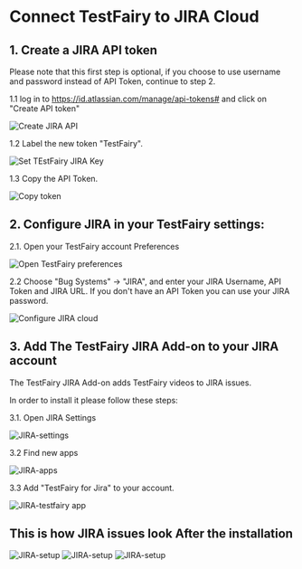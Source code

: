 # Connect TestFairy to JIRA Cloud

## 1. Create a JIRA API token
Please note that this first step is optional, if you choose to use username and password instead of API Token, continue to step 2.

1.1 log in to https://id.atlassian.com/manage/api-tokens# and click on "Create API token"

![Create JIRA API](/img/bug-tracking/jira-create-api.png)

1.2 Label the new token "TestFairy".

![Set TEstFairy JIRA Key](/img/bug-tracking/jira-label.png)

1.3 Copy the API Token.

![Copy token](/img/bug-tracking/jira-token.png)

## 2. Configure JIRA in your TestFairy settings: 

2.1. Open your TestFairy account Preferences 

![Open TestFairy preferences](/img/bug-tracking/jira-cloud-1.png)

2.2 Choose "Bug Systems" -> "JIRA", and enter your JIRA Username, API Token and JIRA URL. 
If you don't have an API Token you can use your JIRA password.

![Configure JIRA cloud](/img/bug-tracking/jira-cloud-2.png)

## 3. Add The TestFairy JIRA Add-on to your JIRA account

The TestFairy JIRA Add-on adds TestFairy videos to JIRA issues.

In order to install it please follow these steps:

3.1. Open JIRA Settings

![JIRA-settings](/img/bug-tracking/jira-settings.png)

3.2 Find new apps

![JIRA-apps](/img/bug-tracking/jira-find-apps.png)

3.3 Add "TestFairy for Jira" to your account.

![JIRA-testfairy app](/img/bug-tracking/jira-discover.png)


## This is how JIRA issues look After the installation

![JIRA-setup](/img/bug-tracking/hira6a.png)
![JIRA-setup](/img/bug-tracking/jira5b.png)
![JIRA-setup](/img/bug-tracking/jira6c.png)
